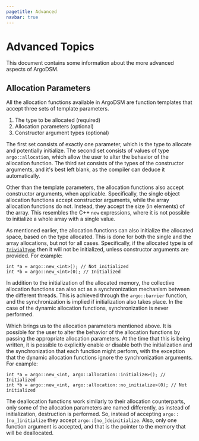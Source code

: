 ```yaml
---
pagetitle: Advanced
navbar: true
---
```


Advanced Topics
===============

This document contains some information about the more advanced aspects of
ArgoDSM.

## Allocation Parameters

All the allocation functions available in ArgoDSM are function templates that
accept three sets of template parameters.

1. The type to be allocated (required)
2. Allocation parameters (optional)
3. Constructor argument types (optional)

The first set consists of exactly one parameter, which is the type to allocate
and potentially initialize. The second set consists of values of type
`argo::allocation`, which allow the user to alter the behavior of the allocation
function. The third set consists of the types of the constructor arguments, and
it's best left blank, as the compiler can deduce it automatically.

Other than the template parameters, the allocation functions also accept
constructor arguments, when applicable. Specifically, the single object
allocation functions accept constructor arguments, while the array allocation
functions do not. Instead, they accept the size (in elements) of the array. This
resembles the C++ `new` expressions, where it is not possible to initialize a
whole array with a single value.

As mentioned earlier, the allocation functions can also initialize the allocated
space, based on the type allocated. This is done for both the single and the
array allocations, but not for all cases. Specifically, if the allocated type is
of [`TrivialType`](http://en.cppreference.com/w/cpp/concept/TrivialType) then it
will not be initialized, unless constructor arguments are provided. For example:

```{.Cpp}
int *a = argo::new_<int>(); // Not initialized
int *b = argo::new_<int>(0); // Initialized
```

In addition to the initialization of the allocated memory, the collective
allocation functions can also act as a synchronization mechanism between the
different threads. This is achieved through the `argo::barrier` function, and
the synchronization is implied if initialization also takes place. In the case
of the dynamic allocation functions, synchronization is never performed.

Which brings us to the allocation parameters mentioned above. It is possible for
the user to alter the behavior of the allocation functions by passing the
appropriate allocation parameters. At the time that this is being written, it is
possible to explicitly enable or disable both the initialization and the
synchronization that each function might perform, with the exception that the
dynamic allocation functions ignore the synchronization arguments. For example:

```{.Cpp}
int *a = argo::new_<int, argo::allocation::initialize>(); // Initialized
int *b = argo::new_<int, argo::allocation::no_initialize>(0); // Not initialized
```

The deallocation functions work similarly to their allocation counterparts, only
some of the allocation parameters are named differently, as instead of
initialization, destruction is performed. So, instead of accepting
`argo::[no_]initialize` they accept `argo::[no_]deinitialize`. Also, only one
function argument is accepted, and that is the pointer to the memory that will
be deallocated.

